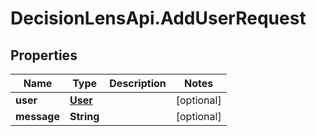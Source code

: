 # DecisionLensApi.AddUserRequest

## Properties
Name | Type | Description | Notes
------------ | ------------- | ------------- | -------------
**user** | [**User**](User.md) |  | [optional] 
**message** | **String** |  | [optional] 


